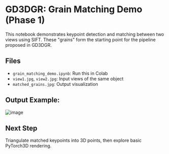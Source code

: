 # GD3DGR: Grain Matching Demo (Phase 1)

This notebook demonstrates keypoint detection and matching between two views using SIFT. These "grains" form the starting point for the pipeline proposed in GD3DGR.

## Files
- `grain_matching_demo.ipynb`: Run this in Colab
- `view1.jpg`, `view2.jpg`: Input views of the same object
- `matched_grains.jpg`: Output visualization

## Output Example:
![image](https://github.com/user-attachments/assets/8aebf896-b429-41e4-b8ba-3d513730bf20)


## Next Step
Triangulate matched keypoints into 3D points, then explore basic PyTorch3D rendering.
